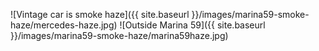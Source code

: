 ![Vintage car is smoke haze]({{ site.baseurl }}/images/marina59-smoke-haze/mercedes-haze.jpg)
![Outside Marina 59]({{ site.baseurl }}/images/marina59-smoke-haze/marina59haze.jpg)



